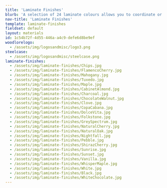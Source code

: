 ```yaml
---
title: 'Laminate Finishes'
blurb: 'A selection of 24 laminate colours allows you to coordinate or contrast, for myriad possibilities.'
nav-title: 'Laminate Finishes'
template: laminate-finishes
fieldset: default
layout: materials
id: 1c54b72f-4d55-446a-a4c9-defe6d8be9ef
woodlorelogo:
  - /assets/img/logosandmisc/logo3.png
steelcase:
  - /assets/img/logosandmisc/steelcase.png
laminate-finishes:
  - /assets/img/laminate-finishes/Chips.jpg
  - /assets/img/laminate-finishes/FlamencoCherry.jpg
  - /assets/img/laminate-finishes/Mahogany.jpg
  - /assets/img/laminate-finishes/Tuxedo.jpg
  - /assets/img/laminate-finishes/Maple.jpg
  - /assets/img/laminate-finishes/CabinetAlmond.jpg
  - /assets/img/laminate-finishes/Charcoal.jpg
  - /assets/img/laminate-finishes/ChocolateWalnut.jpg
  - /assets/img/laminate-finishes/Clove.jpg
  - /assets/img/laminate-finishes/CopaCabana.jpg
  - /assets/img/laminate-finishes/DolceVita.jpg
  - /assets/img/laminate-finishes/Folkstone.jpg
  - /assets/img/laminate-finishes/GreySpectrum.jpg
  - /assets/img/laminate-finishes/NaturalCherry.jpg
  - /assets/img/laminate-finishes/NaturalOak.jpg
  - /assets/img/laminate-finishes/Nightfall.jpg
  - /assets/img/laminate-finishes/Pebble.jpg
  - /assets/img/laminate-finishes/ShirazCherry.jpg
  - /assets/img/laminate-finishes/Sunrise.jpg
  - /assets/img/laminate-finishes/Sunset.jpg
  - /assets/img/laminate-finishes/Vanilla.jpg
  - /assets/img/laminate-finishes/WhisperMaple.jpg
  - /assets/img/laminate-finishes/White.jpg
  - /assets/img/laminate-finishes/Black.jpg
  - /assets/img/laminate-finishes/WhiteChocolate.jpg
---
```

